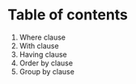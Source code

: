 # Table of contents
1. Where clause
2. With clause
3. Having clause
4. Order by clause
5. Group by clause
